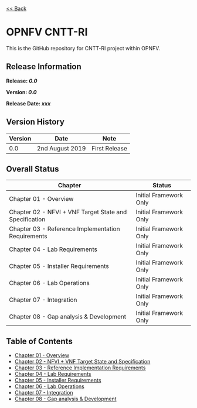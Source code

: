 [<< Back](../)

# OPNFV CNTT-RI

This is the GitHub repository for CNTT-RI project within OPNFV.

## Release Information
**Release: _0.0_**

**Version: _0.0_**

**Release Date: _xxx_**

## Version History

| Version | Date | Note
| --- | --- | --- |
| 0.0 | 2nd August 2019 | First Release|


## Overall Status

| Chapter | Status |
| --- | --- |
| Chapter 01 - Overview | Initial Framework Only |
| Chapter 02 - NFVI + VNF Target State and Specification | Initial Framework Only |
| Chapter 03 - Reference Implementation Requirements | Initial Framework Only |
| Chapter 04 - Lab Requirements | Initial Framework Only |
| Chapter 05 - Installer Requirements | Initial Framework Only |
| Chapter 06 - Lab Operations | Initial Framework Only |
| Chapter 07 - Integration | Initial Framework Only |
| Chapter 08 - Gap analysis & Development | Initial Framework Only |


## Table of Contents
* [Chapter 01 - Overview](chapters/chapter01.md)
* [Chapter 02 - NFVI + VNF Target State and Specification](chapters/chapter02.md)
* [Chapter 03 - Reference Implementation Requirements](chapters/chapter03.md)
* [Chapter 04 - Lab Requirements ](chapters/chapter04.md)
* [Chapter 05 - Installer Requirements](chapters/chapter05.md)
* [Chapter 06 - Lab Operations](chapters/chapter06.md)
* [Chapter 07 - Integration](chapters/chapter07.md)
* [Chapter 08 - Gap analysis & Development](chapters/chapter08.md)